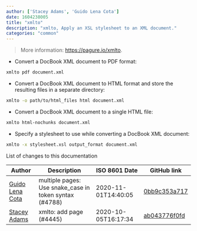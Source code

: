 ```yaml
---
author: ['Stacey Adams', 'Guido Lena Cota']
date: 1604238005
title: "xmlto"
description: "xmlto, Apply an XSL stylesheet to an XML document."
categories: "common"
---
```

> More information: <https://pagure.io/xmlto>.

- Convert a DocBook XML document to PDF format:

```bash
xmlto pdf document.xml
```

- Convert a DocBook XML document to HTML format and store the resulting files in a separate directory:

```bash
xmlto -o path/to/html_files html document.xml
```

- Convert a DocBook XML document to a single HTML file:

```bash
xmlto html-nochunks document.xml
```

- Specify a stylesheet to use while converting a DocBook XML document:

```bash
xmlto -x stylesheet.xsl output_format document.xml
```
List of changes to this documentation


Author | Description | ISO 8601 Date | GitHub link
------|-----|-----|-----
[Guido Lena Cota](mailto:guido.lenacota@gmail.com) | multiple pages: Use snake_case in token syntax (#4788) | 2020-11-01T14:40:05 | [0bb9c353a717](https://github.com/tldr-pages/tldr/commit/0bb9c353a717513283f8cda8493e5370ca47219a)
[Stacey Adams](mailto:stacey.belle.rose@gmail.com) | xmlto: add page (#4445) | 2020-10-05T16:17:34 | [ab043776f0fd](https://github.com/tldr-pages/tldr/commit/ab043776f0fd6ce2d2aec1c3eb06c55f65bf1c0c)

